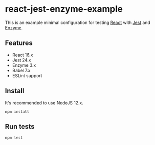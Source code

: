# react-jest-enzyme-example

This is an example minimal configuration for testing [React](https://facebook.github.io/react/) with [Jest](https://facebook.github.io/jest/) and [Enzyme](https://github.com/airbnb/enzyme).

## Features

-   React 16.x
-   Jest 24.x
-   Enzyme 3.x
-   Babel 7.x
-   ESLint support

## Install

It's recommended to use NodeJS 12.x.

`npm install`

## Run tests

`npm test`
